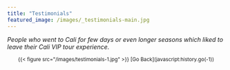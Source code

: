 ```yaml
---
title: "Testimonials"
featured_image: /images/_testimonials-main.jpg
---
```


_People who went to Cali for few days or even longer seasons which liked to leave their Cali VIP tour experience._

<small>
<div style="text-align: center;">
  {{< figure src="/images/testimonials-1.jpg" >}}
  [Go Back](javascript:history.go(-1))
</div>
</small>
